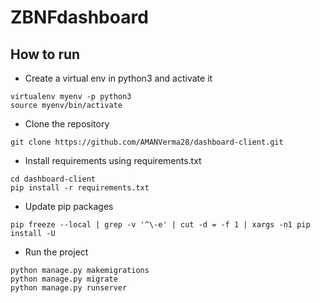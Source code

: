 # ZBNFdashboard

## How to run
- Create a virtual env in python3 and activate it
```
virtualenv myenv -p python3
source myenv/bin/activate
```
- Clone the repository
```
git clone https://github.com/AMANVerma28/dashboard-client.git
```
- Install requirements using requirements.txt
```
cd dashboard-client
pip install -r requirements.txt
```
- Update pip packages
```
pip freeze --local | grep -v '^\-e' | cut -d = -f 1 | xargs -n1 pip install -U
```
- Run the project
```
python manage.py makemigrations
python manage.py migrate
python manage.py runserver
```
